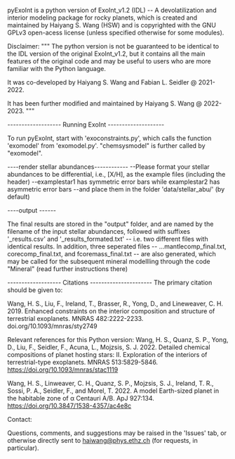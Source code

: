 pyExoInt is a python version of ExoInt_v1.2 (IDL) -- A devolatilization and interior modeling package for rocky planets, which is created and maintained by Haiyang S. Wang (HSW) and is copyrighted with the GNU GPLv3 open-acess license (unless specified otherwise for some modules). 

Disclaimer: 
"""
The python version is not be guaranteed to be identical to the IDL version of the original ExoInt_v1.2, but it contains all the main features of the original code and may be useful to users who are more familiar with the Python language.

It was co-developed by Haiyang S. Wang and Fabian L. Seidler @ 2021-2022.

It has been further modified and maintained by Haiyang S. Wang @ 2022-2023.
"""

------------------- Running ExoInt --------------------

To run pyExoInt, start with 'exoconstraints.py', which calls the function 'exomodel' from 'exomodel.py'. "chemsysmodel" is further called by "exomodel".

----render stellar abundances------------
--Please format your stellar abundances to be differential, i.e., [X/H], as the example files (including the header)
--examplestar1 has symmetric error bars while examplestar2 has asymmetric error bars 
--and place them in the folder 'data/stellar_abu/' (by default)

----output ------

The final results are stored in the "output" folder, and are named by the filename of the input stellar abundances, followed with suffixes '_results.csv' and '_results_formated.txt' -- i.e. two different files with identical results.
In addition, three seperated files -- ...mantlecomp_final.txt, corecomp_final.txt, and fcoremass_final.txt -- are also generated, which may be called for the subsequent mineral modellling through the code "Mineral" (read further instructions there) 

------------------- Citations ----------------------
The primary citation should be given to:

Wang, H. S., Liu, F., Ireland, T., Brasser, R., Yong, D., and Lineweaver, C. H. 2019. Enhanced constraints on the interior composition and structure of terrestrial exoplanets. MNRAS 482:2222-2233. doi.org/10.1093/mnras/sty2749

Relevant references for this Python version: 
Wang, H. S., Quanz, S. P., Yong, D., Liu, F., Seidler, F., Acuna, L., Mojzsis, S. J. 2022. Detailed chemical compositions of planet hosting stars: II. Exploration of the interiors of terrestrial-type exoplanets. MNRAS 513:5829-5846. https://doi.org/10.1093/mnras/stac1119

Wang, H. S., Linweaver, C. H., Quanz, S. P., Mojzsis, S. J., Ireland, T. R., Sossi, P. A., Seidler, F., and Morel, T. 2022. A model Earth-sized planet in the habitable zone of α Centauri A/B. ApJ 927:134. https://doi.org/10.3847/1538-4357/ac4e8c


Contact:

Questions, comments, and suggestions may be raised in the 'Issues' tab, or otherwise directly sent to haiwang@phys.ethz.ch (for requests, in particular).
